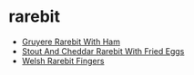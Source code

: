 # rarebit

 * [Gruyere Rarebit With Ham](index/g/gruyere-rarebit-with-ham-240586.json)
 * [Stout And Cheddar Rarebit With Fried Eggs](index/s/stout-and-cheddar-rarebit-with-fried-eggs-350220.json)
 * [Welsh Rarebit Fingers](index/w/welsh-rarebit-fingers-4552.json)
